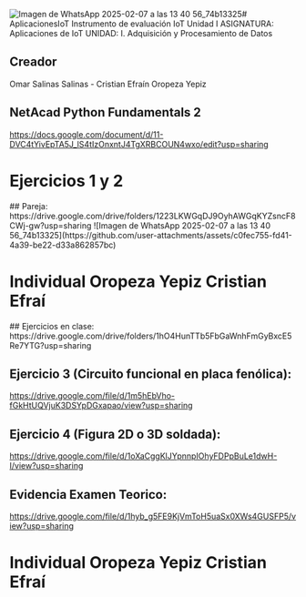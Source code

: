 ![Imagen de WhatsApp 2025-02-07 a las 13 40 56_74b13325](https://github.com/user-attachments/assets/dce4e5f4-a1fb-4062-a31a-35e39fe015a6)# AplicacionesIoT
Instrumento de evaluación IoT Unidad I
ASIGNATURA: Aplicaciones de IoT
UNIDAD: I. Adquisición y Procesamiento de Datos

## Creador
Omar Salinas Salinas - Cristian Efraín Oropeza Yepiz
## NetAcad Python Fundamentals 2
https://docs.google.com/document/d/11-DVC4tYivEpTA5J_lS4tIzOnxntJ4TgXRBCOUN4wxo/edit?usp=sharing

<h1>Ejercicios 1 y 2</h1>
## Pareja:
https://drive.google.com/drive/folders/1223LKWGqDJ9OyhAWGqKYZsncF8CWj-gw?usp=sharing
![Imagen de WhatsApp 2025-02-07 a las 13 40 56_74b13325](https://github.com/user-attachments/assets/c0fec755-fd41-4a39-be22-d33a862857bc)


<h1>Individual Oropeza Yepiz Cristian Efraí</h1>
## Ejercicios en clase:
https://drive.google.com/drive/folders/1hO4HunTTb5FbGaWnhFmGyBxcE5Re7YTG?usp=sharing

## Ejercicio 3 (Circuito funcional en placa fenólica):
https://drive.google.com/file/d/1m5hEbVho-fGkHtUQVjuK3DSYpDGxapao/view?usp=sharing

## Ejercicio 4 (Figura 2D o 3D soldada):
https://drive.google.com/file/d/1oXaCggKlJYpnnpIOhyFDPpBuLe1dwH-I/view?usp=sharing

## Evidencia Examen Teorico:
https://drive.google.com/file/d/1hyb_g5FE9KjVmToH5uaSx0XWs4GUSFP5/view?usp=sharing


<h1>Individual Oropeza Yepiz Cristian Efraí</h1>


